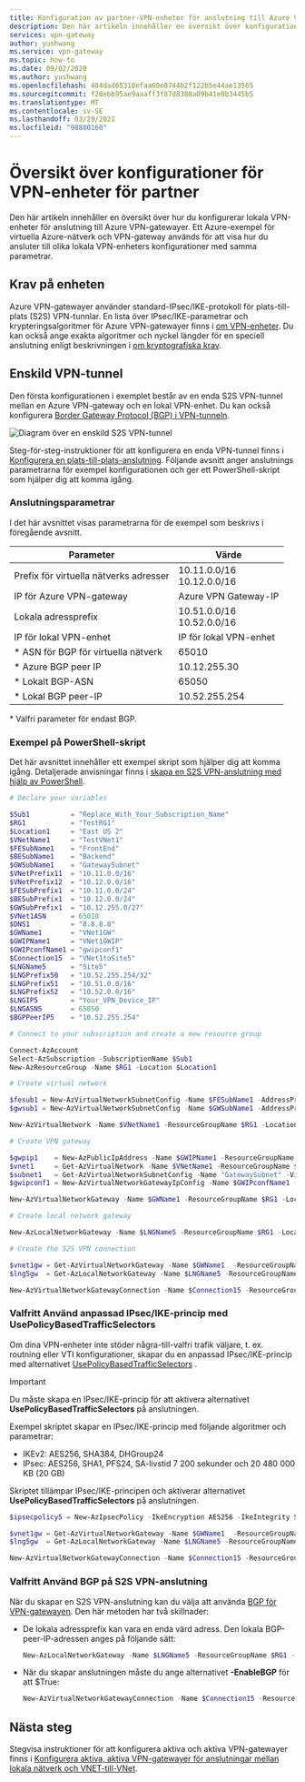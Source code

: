 ```yaml
---
title: Konfiguration av partner-VPN-enheter för anslutning till Azure VPN-gatewayer
description: Den här artikeln innehåller en översikt över konfigurationer av partner VPN-enheter för anslutning till Azure VPN-gatewayer.
services: vpn-gateway
author: yushwang
ms.service: vpn-gateway
ms.topic: how-to
ms.date: 09/02/2020
ms.author: yushwang
ms.openlocfilehash: 484dad65310efaa60e8744b2f122b5e44ae13565
ms.sourcegitcommit: f28ebb95ae9aaaff3f87d8388a09b41e0b3445b5
ms.translationtype: MT
ms.contentlocale: sv-SE
ms.lasthandoff: 03/29/2021
ms.locfileid: "98880160"
---
```

# <a name="overview-of-partner-vpn-device-configurations"></a>Översikt över konfigurationer för VPN-enheter för partner
Den här artikeln innehåller en översikt över hur du konfigurerar lokala VPN-enheter för anslutning till Azure VPN-gatewayer. Ett Azure-exempel för virtuella Azure-nätverk och VPN-gateway används för att visa hur du ansluter till olika lokala VPN-enheters konfigurationer med samma parametrar.



## <a name="device-requirements"></a>Krav på enheten
Azure VPN-gatewayer använder standard-IPsec/IKE-protokoll för plats-till-plats (S2S) VPN-tunnlar. En lista över IPsec/IKE-parametrar och krypteringsalgoritmer för Azure VPN-gatewayer finns i [om VPN-enheter](vpn-gateway-about-vpn-devices.md). Du kan också ange exakta algoritmer och nyckel längder för en speciell anslutning enligt beskrivningen i [om kryptografiska krav](vpn-gateway-about-compliance-crypto.md).

## <a name="single-vpn-tunnel"></a><a name ="singletunnel"></a>Enskild VPN-tunnel
Den första konfigurationen i exemplet består av en enda S2S VPN-tunnel mellan en Azure VPN-gateway och en lokal VPN-enhet. Du kan också konfigurera [Border Gateway Protocol (BGP) i VPN-tunneln](#bgp).

![Diagram över en enskild S2S VPN-tunnel](./media/vpn-gateway-3rdparty-device-config-overview/singletunnel.png)

Steg-för-steg-instruktioner för att konfigurera en enda VPN-tunnel finns i [Konfigurera en plats-till-plats-anslutning](./tutorial-site-to-site-portal.md). Följande avsnitt anger anslutnings parametrarna för exempel konfigurationen och ger ett PowerShell-skript som hjälper dig att komma igång.

### <a name="connection-parameters"></a>Anslutningsparametrar
I det här avsnittet visas parametrarna för de exempel som beskrivs i föregående avsnitt.

| **Parameter**                | **Värde**                    |
| ---                          | ---                          |
| Prefix för virtuella nätverks adresser        | 10.11.0.0/16<br>10.12.0.0/16 |
| IP för Azure VPN-gateway         | Azure VPN Gateway-IP         |
| Lokala adressprefix | 10.51.0.0/16<br>10.52.0.0/16 |
| IP för lokal VPN-enhet    | IP för lokal VPN-enhet    |
| * ASN för BGP för virtuella nätverk                | 65010                        |
| * Azure BGP peer IP           | 10.12.255.30                 |
| * Lokalt BGP-ASN         | 65050                        |
| * Lokal BGP peer-IP     | 10.52.255.254                |

\* Valfri parameter för endast BGP.

### <a name="sample-powershell-script"></a>Exempel på PowerShell-skript
Det här avsnittet innehåller ett exempel skript som hjälper dig att komma igång. Detaljerade anvisningar finns i [skapa en S2S VPN-anslutning med hjälp av PowerShell](vpn-gateway-create-site-to-site-rm-powershell.md).

```powershell
# Declare your variables

$Sub1          = "Replace_With_Your_Subscription_Name"
$RG1           = "TestRG1"
$Location1     = "East US 2"
$VNetName1     = "TestVNet1"
$FESubName1    = "FrontEnd"
$BESubName1    = "Backend"
$GWSubName1    = "GatewaySubnet"
$VNetPrefix11  = "10.11.0.0/16"
$VNetPrefix12  = "10.12.0.0/16"
$FESubPrefix1  = "10.11.0.0/24"
$BESubPrefix1  = "10.12.0.0/24"
$GWSubPrefix1  = "10.12.255.0/27"
$VNet1ASN      = 65010
$DNS1          = "8.8.8.8"
$GWName1       = "VNet1GW"
$GWIPName1     = "VNet1GWIP"
$GWIPconfName1 = "gwipconf1"
$Connection15  = "VNet1toSite5"
$LNGName5      = "Site5"
$LNGPrefix50   = "10.52.255.254/32"
$LNGPrefix51   = "10.51.0.0/16"
$LNGPrefix52   = "10.52.0.0/16"
$LNGIP5        = "Your_VPN_Device_IP"
$LNGASN5       = 65050
$BGPPeerIP5    = "10.52.255.254"

# Connect to your subscription and create a new resource group

Connect-AzAccount
Select-AzSubscription -SubscriptionName $Sub1
New-AzResourceGroup -Name $RG1 -Location $Location1

# Create virtual network

$fesub1 = New-AzVirtualNetworkSubnetConfig -Name $FESubName1 -AddressPrefix $FESubPrefix1 $besub1 = New-AzVirtualNetworkSubnetConfig -Name $BESubName1 -AddressPrefix $BESubPrefix1
$gwsub1 = New-AzVirtualNetworkSubnetConfig -Name $GWSubName1 -AddressPrefix $GWSubPrefix1

New-AzVirtualNetwork -Name $VNetName1 -ResourceGroupName $RG1 -Location $Location1 -AddressPrefix $VNetPrefix11,$VNetPrefix12 -Subnet $fesub1,$besub1,$gwsub1

# Create VPN gateway

$gwpip1    = New-AzPublicIpAddress -Name $GWIPName1 -ResourceGroupName $RG1 -Location $Location1 -AllocationMethod Dynamic
$vnet1     = Get-AzVirtualNetwork -Name $VNetName1 -ResourceGroupName $RG1
$subnet1   = Get-AzVirtualNetworkSubnetConfig -Name "GatewaySubnet" -VirtualNetwork $vnet1
$gwipconf1 = New-AzVirtualNetworkGatewayIpConfig -Name $GWIPconfName1 -Subnet $subnet1 -PublicIpAddress $gwpip1

New-AzVirtualNetworkGateway -Name $GWName1 -ResourceGroupName $RG1 -Location $Location1 -IpConfigurations $gwipconf1 -GatewayType Vpn -VpnType RouteBased -GatewaySku VpnGw1 -Asn $VNet1ASN

# Create local network gateway

New-AzLocalNetworkGateway -Name $LNGName5 -ResourceGroupName $RG1 -Location $Location1 -GatewayIpAddress $LNGIP5 -AddressPrefix $LNGPrefix51,$LNGPrefix52 -Asn $LNGASN5 -BgpPeeringAddress $BGPPeerIP5

# Create the S2S VPN connection

$vnet1gw = Get-AzVirtualNetworkGateway -Name $GWName1  -ResourceGroupName $RG1
$lng5gw  = Get-AzLocalNetworkGateway -Name $LNGName5 -ResourceGroupName $RG1

New-AzVirtualNetworkGatewayConnection -Name $Connection15 -ResourceGroupName $RG1 -VirtualNetworkGateway1 $vnet1gw -LocalNetworkGateway2 $lng5gw -Location $Location1 -ConnectionType IPsec -SharedKey 'AzureA1b2C3' -EnableBGP $False
```

### <a name="optional-use-custom-ipsecike-policy-with-usepolicybasedtrafficselectors"></a><a name ="policybased"></a>Valfritt Använd anpassad IPsec/IKE-princip med UsePolicyBasedTrafficSelectors
Om dina VPN-enheter inte stöder några-till-valfri trafik väljare, t. ex. routning eller VTI konfigurationer, skapar du en anpassad IPsec/IKE-princip med alternativet [UsePolicyBasedTrafficSelectors](vpn-gateway-connect-multiple-policybased-rm-ps.md) .

> [!IMPORTANT]
> Du måste skapa en IPsec/IKE-princip för att aktivera alternativet **UsePolicyBasedTrafficSelectors** på anslutningen.


Exempel skriptet skapar en IPsec/IKE-princip med följande algoritmer och parametrar:
* IKEv2: AES256, SHA384, DHGroup24
* IPsec: AES256, SHA1, PFS24, SA-livstid 7 200 sekunder och 20 480 000 KB (20 GB)

Skriptet tillämpar IPsec/IKE-principen och aktiverar alternativet **UsePolicyBasedTrafficSelectors** på anslutningen.

```powershell
$ipsecpolicy5 = New-AzIpsecPolicy -IkeEncryption AES256 -IkeIntegrity SHA384 -DhGroup DHGroup24 -IpsecEncryption AES256 -IpsecIntegrity SHA1 -PfsGroup PFS24 -SALifeTimeSeconds 7200 -SADataSizeKilobytes 20480000

$vnet1gw = Get-AzVirtualNetworkGateway -Name $GWName1  -ResourceGroupName $RG1
$lng5gw  = Get-AzLocalNetworkGateway -Name $LNGName5 -ResourceGroupName $RG1

New-AzVirtualNetworkGatewayConnection -Name $Connection15 -ResourceGroupName $RG1 -VirtualNetworkGateway1 $vnet1gw -LocalNetworkGateway2 $lng5gw -Location $Location1 -ConnectionType IPsec -SharedKey 'AzureA1b2C3' -EnableBGP $False -IpsecPolicies $ipsecpolicy5 -UsePolicyBasedTrafficSelectors $True
```

### <a name="optional-use-bgp-on-s2s-vpn-connection"></a><a name ="bgp"></a>Valfritt Använd BGP på S2S VPN-anslutning
När du skapar en S2S VPN-anslutning kan du välja att använda [BGP för VPN-gatewayen](vpn-gateway-bgp-resource-manager-ps.md). Den här metoden har två skillnader:

* De lokala adressprefix kan vara en enda värd adress. Den lokala BGP-peer-IP-adressen anges på följande sätt:

    ```powershell
    New-AzLocalNetworkGateway -Name $LNGName5 -ResourceGroupName $RG1 -Location $Location1 -GatewayIpAddress $LNGIP5 -AddressPrefix $LNGPrefix50 -Asn $LNGASN5 -BgpPeeringAddress $BGPPeerIP5
    ```

* När du skapar anslutningen måste du ange alternativet **-EnableBGP** för att $True:

    ```powershell
    New-AzVirtualNetworkGatewayConnection -Name $Connection15 -ResourceGroupName $RG1 -VirtualNetworkGateway1 $vnet1gw -LocalNetworkGateway2 $lng5gw -Location $Location1 -ConnectionType IPsec -SharedKey 'AzureA1b2C3' -EnableBGP $True
    ```

## <a name="next-steps"></a>Nästa steg
Stegvisa instruktioner för att konfigurera aktiva och aktiva VPN-gatewayer finns i [Konfigurera aktiva, aktiva VPN-gatewayer för anslutningar mellan lokala nätverk och VNET-till-VNet](vpn-gateway-activeactive-rm-powershell.md).